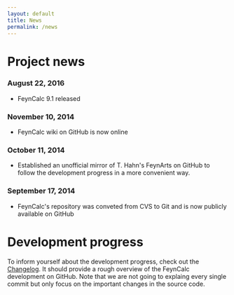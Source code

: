 ```yaml
---
layout: default
title: News
permalink: /news
---
```



# Project news
### August 22, 2016

* FeynCalc 9.1 released

### November 10, 2014

* FeynCalc wiki on GitHub is now online

### October 11, 2014

* Established an unofficial mirror of T. Hahn's FeynArts on GitHub to follow the development progress in a more convenient way.

### September 17, 2014

* FeynCalc's repository was conveted from CVS to Git and is now publicly available on GitHub

###

# Development progress

To inform yourself about the development progress, check out the [Changelog](https://github.com/FeynCalc/feyncalc/blob/master/FeynCalc/Changelog.md). It should provide a rough overview of the FeynCalc development on GitHub. Note that we are not going to explaing every single commit but only focus on the important changes in the source code.
